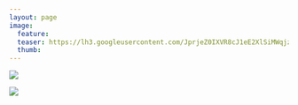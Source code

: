 ```yaml
---
layout: page
image:
  feature:
  teaser: https://lh3.googleusercontent.com/JprjeZ0IXVR8cJ1eE2XlSiMWqjz7FOWN6J6WG4HL3Uo=w245-h184-no
  thumb:
---
```


![](https://lh3.googleusercontent.com/TvSXhpB15wmI_nmpeng4Y6ZlZ57Y1t7j91TVUH5s6qI=w800)

![](https://lh3.googleusercontent.com/gMjvHMo1-r5yit3S9jo3_DoXsiu4Xh4Zvfq2IqpqFy0=w800)

